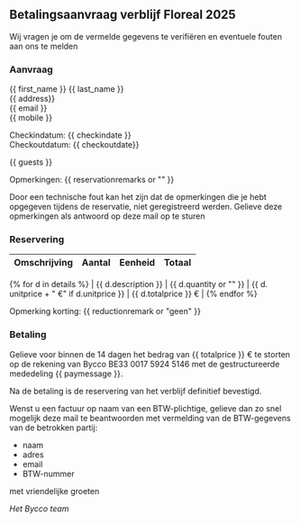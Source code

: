 ## Betalingsaanvraag verblijf Floreal 2025

Wij vragen je om de vermelde gegevens te verifiëren en eventuele fouten aan ons te melden

### Aanvraag

{{ first_name }} {{ last_name }}<br>
{{ address}}<br>
{{ email }}<br>
{{ mobile }}<br>

Checkindatum: {{ checkindate }}<br>
Checkoutdatum: {{ checkoutdate}}

{{ guests }}

Opmerkingen: {{ reservationremarks or "" }}

Door een technische fout kan het zijn dat de opmerkingen die je hebt opgegeven tijdens de reservatie,  niet geregistreerd werden.   Gelieve deze opmerkingen als antwoord op deze mail op te sturen

### Reservering

| Omschrijving | Aantal | Eenheid | Totaal |
|:-------------|:------:|--------:|--------:|
{% for d in details %}
| {{ d.description }} | {{ d.quantity or "" }} | {{ d. unitprice + " €" if d.unitprice }} | {{ d.totalprice }} € |
{% endfor %}

Opmerking korting: {{ reductionremark or "geen" }}

### Betaling

Gelieve voor binnen de 14 dagen het bedrag van {{ totalprice }} € te storten op de rekening van Bycco
BE33 0017 5924 5146  met de gestructureerde mededeling {{ paymessage }}.

Na de betaling is de reservering van het verblijf definitief bevestigd.

Wenst u een factuur op naam van een BTW-plichtige, gelieve dan zo snel mogelijk deze mail te beantwoorden met vermelding van de BTW-gegevens van de betrokken partij:

- naam
- adres
- email
- BTW-nummer

met vriendelijke groeten

_Het Bycco team_
